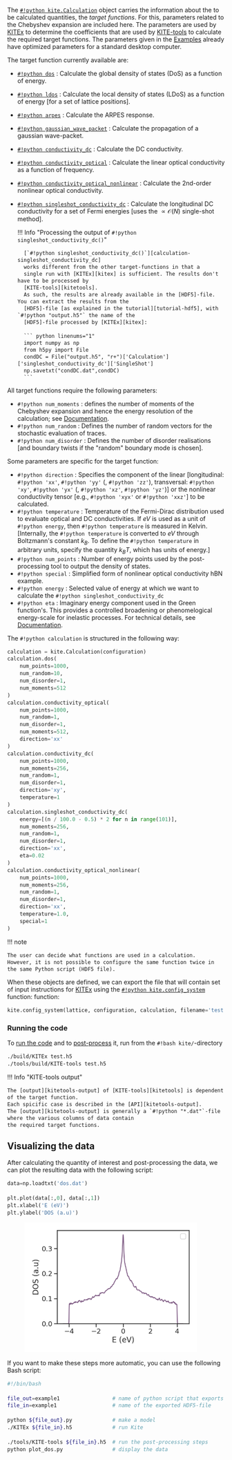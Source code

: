 The [`#!python kite.Calculation`][calculation] object carries the information about the to be calculated quantities, the *target functions*.
For this, parameters related to the Chebyshev expansion are included here.
The parameters are used by [KITEx] to determine the coefficients that are used by [KITE-tools][kitetools]
to calculate the required target functions.
The parameters given in the [Examples] already have optimized parameters for a standard desktop computer.

The target function currently available are:

* [`#!python dos`][calculation-dos]
  : Calculate the global density of states (DoS) as a function of energy.
* [`#!python ldos`][calculation-ldos]
  : Calculate the local density of states (LDoS) as a function of
  energy [for a set of lattice positions].
* [`#!python arpes`][calculation-arpes]
  : Calculate the ARPES response.
* [`#!python gaussian_wave_packet`][calculation-gaussian_wave_packet]
  : Calculate the propagation of a gaussian wave-packet.
* [`#!python conductivity_dc`][calculation-conductivity_dc]
  : Calculate the DC conductivity.
* [`#!python conductivity_optical`][calculation-conductivity_optical]
  : Calculate the linear optical conductivity as a function of frequency.
* [`#!python conductivity_optical_nonlinear`][calculation-conductivity_optical_nonlinear]
  : Calculate the 2nd-order nonlinear optical conductivity.
* [`#!python singleshot_conductivity_dc`][calculation-singleshot_conductivity_dc]
  : Calculate the longitudinal DC conductivity for a set of Fermi
  energies [uses the $\propto\mathcal{O}(N)$ single-shot method].

    !!! Info "Processing the output of `#!python singleshot_conductivity_dc()`"

        [`#!python singleshot_conductivity_dc()`][calculation-singleshot_conductivity_dc]
        works different from the other target-functions in that a
        single run with [KITEx][kitex] is sufficient. The results don't have to be processed by
        [KITE-tools][kitetools].
        As such, the results are already available in the [HDF5]-file. You can extract the results from the
        [HDF5]-file [as explained in the tutorial][tutorial-hdf5], with `#!python "output.h5"` the name of the
        [HDF5]-file processed by [KITEx][kitex]:
                  
        ``` python linenums="1"
        import numpy as np
        from h5py import File
        condDC = File("output.h5", "r+")['Calculation']['singleshot_conductivity_dc']['SingleShot']
        np.savetxt("condDC.dat",condDC)                
        ``` 

All target functions require the following parameters:

* `#!python num_moments`
  : defines the number of moments of the Chebyshev expansion and hence the energy resolution of the calculation; see [Documentation][documentation].
* `#!python num_random`
  : Defines the number of random vectors for the stochastic evaluation
  of traces.
* `#!python num_disorder`
  : Defines the number of disorder realisations
  [and boundary twists if the "random" boundary mode is chosen].

Some parameters are specific for the target function:

* `#!python direction`
  : Specifies the component of the linear
  [longitudinal: `#!python 'xx'`, `#!python 'yy'` (, `#!python 'zz'`), transversal: `#!python 'xy'`, `#!python 'yx'` (, `#!python 'xz'`, `#!python 'yz'`)] or the nonlinear conductivity tensor [e.g., `#!python 'xyx'` or `#!python 'xxz'`] to be calculated.
* `#!python temperature`
  : Temperature of the Fermi-Dirac distribution used to evaluate
    optical and DC conductivities. If $eV$ is used as a unit of `#!python energy`, then `#!python
    temperature` is measured in Kelvin. [Internally, the `#!python temperature` is converted to $eV$ through Boltzmann's constant $k_B$.
    To define the `#!python temperature` in arbitrary units, specify the quantity $k_B T$, which has units of energy.]
* `#!python num_points`
  : Number of energy points used by the post-processing tool to output the density of states.
* `#!python special`
  : Simplified form of nonlinear optical conductivity hBN example.
* `#!python energy`
  : Selected value of energy at which we want to calculate the `#!python singleshot_conductivity_dc`
* `#!python eta`
  : Imaginary energy component used in the Green function's. This
    provides a controlled broadening or phenomelogical energy-scale
    for inelastic processes. For technical details, see [Documentation][documentation].

The `#!python calculation` is structured in the following way:

``` py linenums="1"
calculation = kite.Calculation(configuration)
calculation.dos(
    num_points=1000,
    num_random=10,
    num_disorder=1,
    num_moments=512
)
calculation.conductivity_optical(
    num_points=1000,
    num_random=1,
    num_disorder=1,
    num_moments=512,
    direction='xx'
)
calculation.conductivity_dc(
    num_points=1000,
    num_moments=256,
    num_random=1,
    num_disorder=1,
    direction='xy',
    temperature=1
)
calculation.singleshot_conductivity_dc(
    energy=[(n / 100.0 - 0.5) * 2 for n in range(101)],
    num_moments=256,
    num_random=1,
    num_disorder=1,
    direction='xx',
    eta=0.02
)
calculation.conductivity_optical_nonlinear(
    num_points=1000,
    num_moments=256,
    num_random=1,
    num_disorder=1,
    direction='xx',
    temperature=1.0,
    special=1
)
```

!!! note

    The user can decide what functions are used in a calculation.
    However, it is not possible to configure the same function twice in the same Python script (HDF5 file).

When these objects are defined, we can export the file that will contain set of input instructions for [KITEx][kitex]
using the [`#!python kite.config_system`][config_system] function: function:
``` python
kite.config_system(lattice, configuration, calculation, filename='test.h5')
```

### Running the code

To [run the code][kitex] and to [post-process][kitetools] it, run from the `#!bash kite/`-directory

``` bash
./build/KITEx test.h5
./tools/build/KITE-tools test.h5
```

!!! Info "KITE-tools output"

    The [output][kitetools-output] of [KITE-tools][kitetools] is dependent of the target function.
    Each spicific case is described in the [API][kitetools-output].
    The [output][kitetools-output] is generally a `#!python "*.dat"`-file where the various columns of data contain
    the required target functions.


## Visualizing the data

After calculating the quantity of interest and post-processing the data, we can plot the resulting data with the following script:

``` py linenums="1"
data=np.loadtxt('dos.dat')

plt.plot(data[:,0], data[:,1])
plt.xlabel('E (eV)')
plt.ylabel('DOS (a.u)')
```
<div>
  <figure>
    <img src="../../assets/images/getting_started/dos.png" width="400px" style="display: inline-block;"/>
    <figcaption> </figcaption>
  </figure>
</div>

If you want to make these steps more automatic, you can use the following Bash script:

``` bash linenums="1"
#!/bin/bash

file_out=example1                 # name of python script that exports the HDF5-file
file_in=example1                  # name of the exported HDF5-file

python ${file_out}.py             # make a model
./KITEx ${file_in}.h5             # run Kite

./tools/KITE-tools ${file_in}.h5  # run the post-processing steps
python plot_dos.py                # display the data
```


[HDF5]: https://www.hdfgroup.org
[pybinding]: https://docs.pybinding.site/en/stable
[lattice]: https://docs.pybinding.site/en/stable/_api/pybinding.Lattice.html
[documentation]: ../background/index.md
[tightbinding]: ../background/tight_binding.md

[lattice-tutorial]: tb_model.md
[tutorial-hdf5]: editing_hdf_files.md

[kitepython]: ../api/kite.md
[kitex]: ../api/kitex.md
[kitetools]: ../api/kite-tools.md
[kitetools-output]: ../api/kite-tools.md#output

[calculation]: index.md
[DOS]: index.md
[conductivity]: index.md
[modifications]: index.md
[disorder]: index.md
[Examples]: examples/graphene.md

[configuration]: ../api/kite.md#configuration
[configuration-divisions]: ../api/kite.md#configuration-divisions
[configuration-length]: ../api/kite.md#configuration-length
[configuration-boundaries]: ../api/kite.md#configuration-boundaries
[configuration-is_complex]: ../api/kite.md#configuration-is_complex
[configuration-precision]: ../api/kite.md#configuration-precision
[configuration-spectrum_range]: ../api/kite.md#configuration-spectrum_range
[configuration-angles]: ../api/kite.md#configuration-angles
[configuration-custom_local]: ../api/kite.md#configuration-custom_local
[configuration-custom_local_print]: ../api/kite.md#configuration-custom_local_print
[calculation]: ../api/kite.md#calculation
[calculation-dos]: ../api/kite.md#calculation-dos
[calculation-ldos]: ../api/kite.md#calculation-ldos
[calculation-arpes]: ../api/kite.md#calculation-arpes
[calculation-gaussian_wave_packet]: ../api/kite.md#calculation-gaussian_wave_packet
[calculation-conductivity_dc]: ../api/kite.md#calculation-conductivity_dc
[calculation-conductivity_optical]: ../api/kite.md#calculation-conductivity_optical
[calculation-conductivity_optical_nonlinear]: ../api/kite.md#calculation-conductivity_optical_nonlinear
[calculation-singleshot_conductivity_dc]: ../api/kite.md#calculation-singleshot_conductivity_dc

[config_system]: ../api/kite.md#config_system
